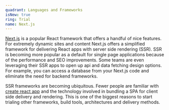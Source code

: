 ```yaml
---
quadrant: Languages and Frameworks
isNew: true
ring: Trial
name: Next.js
---
```


[Next.js](https://nextjs.org/) is a popular React framework that offers a handful of nice features. For extremely dynamic sites and content Next.js offers a simplified framework for delivering React apps with server side rendering (SSR). SSR is becoming more popular as a default for single page applications because of the performance and SEO improvements. Some teams are even leveraging their SSR apps to open up api and data fetching design options. For example, you can access a database from your Next.js code and eliminate the need for backend frameworks.

SSR frameworks are becoming ubiquitous. Fewer people are familiar with [create react app](https://reactjs.org/docs/create-a-new-react-app.html#create-react-app) and the technology involved in bundling a SPA for client side delivery and rendering. This is one of the biggest reasons to start trialing other frameworks, build tools, architectures and delivery methods.
